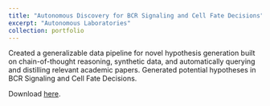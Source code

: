 ```yaml
---
title: "Autonomous Discovery for BCR Signaling and Cell Fate Decisions"
excerpt: "Autonomous Laboratories"
collection: portfolio
---
```


Created a generalizable data pipeline for novel hypothesis generation built on chain-of-thought reasoning, synthetic data, and automatically querying and distilling relevant academic papers. Generated potential hypotheses in BCR Signaling and Cell Fate Decisions.

Download [here](http://bkwalsh.github.io/files/autolab.pdf "autolab").
